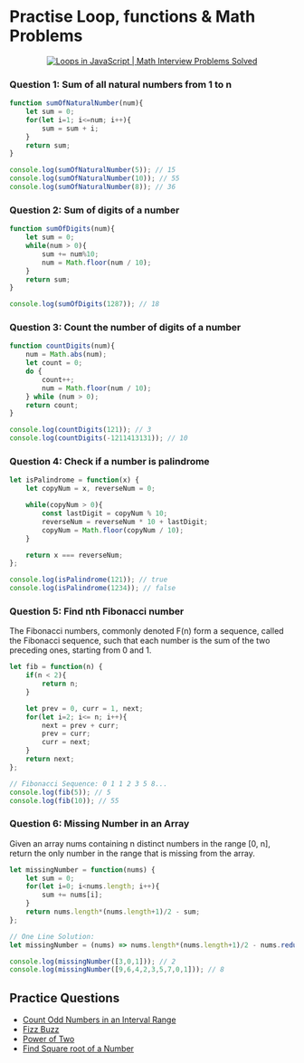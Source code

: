 # Practise Loop, functions & Math Problems
<p align="center">
  <a href="https://youtu.be/MLVJWmG2iYI">
  <img src="https://img.youtube.com/vi/MLVJWmG2iYI/0.jpg" alt="Loops in JavaScript | Math Interview Problems Solved" />
  </a>
</p>

### Question 1: Sum of all natural numbers from 1 to n

```javascript
function sumOfNaturalNumber(num){
    let sum = 0;
    for(let i=1; i<=num; i++){
        sum = sum + i;
    }
    return sum;
}

console.log(sumOfNaturalNumber(5)); // 15
console.log(sumOfNaturalNumber(10)); // 55
console.log(sumOfNaturalNumber(8)); // 36
```

### Question 2: Sum of digits of a number

```javascript
function sumOfDigits(num){
    let sum = 0;
    while(num > 0){
        sum += num%10;
        num = Math.floor(num / 10);
    }
    return sum;
}

console.log(sumOfDigits(1287)); // 18
```

### Question 3: Count the number of digits of a number

```javascript
function countDigits(num){
    num = Math.abs(num);
    let count = 0;
    do {
        count++;
        num = Math.floor(num / 10);
    } while (num > 0);
    return count;
}

console.log(countDigits(121)); // 3
console.log(countDigits(-1211413131)); // 10
```

### Question 4: Check if a number is palindrome

```javascript
let isPalindrome = function(x) {
    let copyNum = x, reverseNum = 0;

    while(copyNum > 0){
        const lastDigit = copyNum % 10;
        reverseNum = reverseNum * 10 + lastDigit;
        copyNum = Math.floor(copyNum / 10);
    }

    return x === reverseNum;
};

console.log(isPalindrome(121)); // true
console.log(isPalindrome(1234)); // false
```

### Question 5: Find nth Fibonacci number
The Fibonacci numbers, commonly denoted F(n) form a sequence, called the Fibonacci sequence, 
such that each number is the sum of the two preceding ones, starting from 0 and 1.

```javascript
let fib = function(n) {
    if(n < 2){
        return n;
    }

    let prev = 0, curr = 1, next;
    for(let i=2; i<= n; i++){
        next = prev + curr;
        prev = curr;
        curr = next;
    }
    return next;
};

// Fibonacci Sequence: 0 1 1 2 3 5 8...
console.log(fib(5)); // 5
console.log(fib(10)); // 55
```

### Question 6: Missing Number in an Array
Given an array nums containing n distinct numbers in the range [0, n], 
return the only number in the range that is missing from the array.
```javascript
let missingNumber = function(nums) {
    let sum = 0;
    for(let i=0; i<nums.length; i++){
        sum += nums[i];
    }
    return nums.length*(nums.length+1)/2 - sum;
};

// One Line Solution: 
let missingNumber = (nums) => nums.length*(nums.length+1)/2 - nums.reduce((acc, num) => num + acc);

console.log(missingNumber([3,0,1])); // 2
console.log(missingNumber([9,6,4,2,3,5,7,0,1])); // 8
```

## Practice Questions

- [Count Odd Numbers in an Interval Range](https://leetcode.com/problems/count-odd-numbers-in-an-interval-range/)
- [Fizz Buzz](https://leetcode.com/problems/fizz-buzz/)
- [Power of Two](https://leetcode.com/problems/power-of-two/)
- [Find Square root of a Number](https://leetcode.com/problems/sqrtx/)
